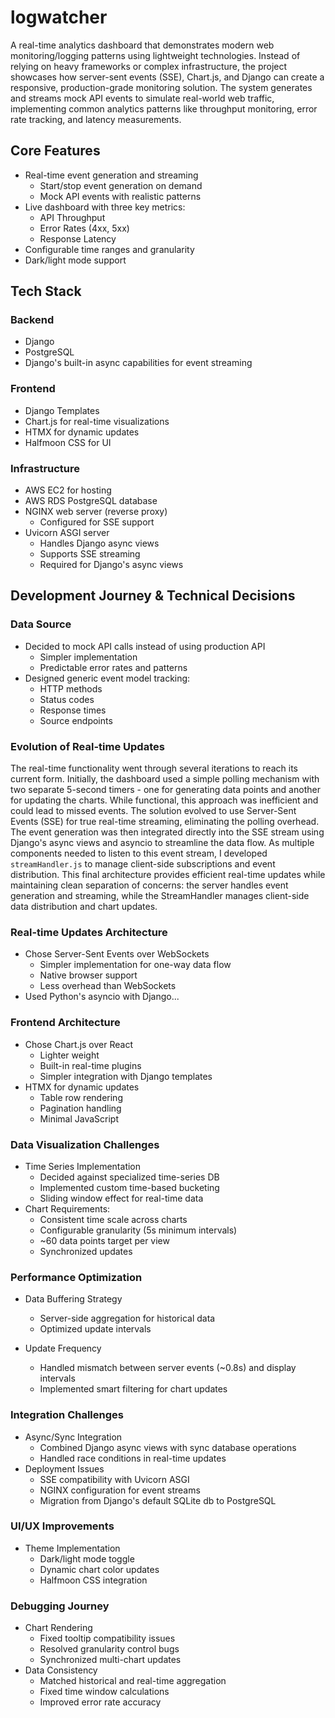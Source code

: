 # logwatcher

A real-time analytics dashboard that demonstrates modern web monitoring/logging patterns using lightweight technologies. Instead of relying on heavy frameworks or complex infrastructure, the project showcases how server-sent events (SSE), Chart.js, and Django can create a responsive, production-grade monitoring solution. The system generates and streams mock API events to simulate real-world web traffic, implementing common analytics patterns like throughput monitoring, error rate tracking, and latency measurements.

## Core Features
- Real-time event generation and streaming
  - Start/stop event generation on demand
  - Mock API events with realistic patterns
- Live dashboard with three key metrics:
  - API Throughput
  - Error Rates (4xx, 5xx)
  - Response Latency
- Configurable time ranges and granularity
- Dark/light mode support

## Tech Stack
### Backend
- Django
- PostgreSQL
- Django's built-in async capabilities for event streaming

### Frontend
- Django Templates
- Chart.js for real-time visualizations
- HTMX for dynamic updates
- Halfmoon CSS for UI

### Infrastructure
- AWS EC2 for hosting
- AWS RDS PostgreSQL database
- NGINX web server (reverse proxy)
  - Configured for SSE support
- Uvicorn ASGI server
  - Handles Django async views
  - Supports SSE streaming
  - Required for Django's async views

## Development Journey & Technical Decisions

### Data Source
- Decided to mock API calls instead of using production API
  - Simpler implementation
  - Predictable error rates and patterns
- Designed generic event model tracking:
  - HTTP methods
  - Status codes
  - Response times
  - Source endpoints

### Evolution of Real-time Updates
The real-time functionality went through several iterations to reach its current form. Initially, the dashboard used a simple polling mechanism with two separate 5-second timers - one for generating data points and another for updating the charts. While functional, this approach was inefficient and could lead to missed events. The solution evolved to use Server-Sent Events (SSE) for true real-time streaming, eliminating the polling overhead. The event generation was then integrated directly into the SSE stream using Django's async views and asyncio to streamline the data flow. As multiple components needed to listen to this event stream, I developed `streamHandler.js` to manage client-side subscriptions and event distribution. This final architecture provides efficient real-time updates while maintaining clean separation of concerns: the server handles event generation and streaming, while the StreamHandler manages client-side data distribution and chart updates.

### Real-time Updates Architecture
- Chose Server-Sent Events over WebSockets
  - Simpler implementation for one-way data flow
  - Native browser support
  - Less overhead than WebSockets
- Used Python's asyncio with Django...

### Frontend Architecture
- Chose Chart.js over React
  - Lighter weight
  - Built-in real-time plugins
  - Simpler integration with Django templates
- HTMX for dynamic updates
  - Table row rendering
  - Pagination handling
  - Minimal JavaScript

### Data Visualization Challenges
- Time Series Implementation
  - Decided against specialized time-series DB
  - Implemented custom time-based bucketing
  - Sliding window effect for real-time data
- Chart Requirements:
  - Consistent time scale across charts
  - Configurable granularity (5s minimum intervals)
  - ~60 data points target per view
  - Synchronized updates

### Performance Optimization
- Data Buffering Strategy

  - Server-side aggregation for historical data
  - Optimized update intervals
- Update Frequency
  - Handled mismatch between server events (~0.8s) and display intervals
  - Implemented smart filtering for chart updates

### Integration Challenges
- Async/Sync Integration
  - Combined Django async views with sync database operations
  - Handled race conditions in real-time updates
- Deployment Issues
  - SSE compatibility with Uvicorn ASGI
  - NGINX configuration for event streams
  - Migration from Django's default SQLite db to PostgreSQL

### UI/UX Improvements
- Theme Implementation
  - Dark/light mode toggle
  - Dynamic chart color updates
  - Halfmoon CSS integration

### Debugging Journey
- Chart Rendering
  - Fixed tooltip compatibility issues
  - Resolved granularity control bugs
  - Synchronized multi-chart updates
- Data Consistency
  - Matched historical and real-time aggregation
  - Fixed time window calculations
  - Improved error rate accuracy
